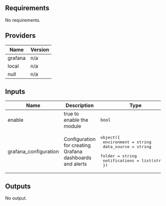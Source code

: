 ## Requirements

No requirements.

## Providers

| Name | Version |
|------|---------|
| grafana | n/a |
| local | n/a |
| null | n/a |

## Inputs

| Name | Description | Type | Default | Required |
|------|-------------|------|---------|:--------:|
| enable | true to enable the module | `bool` | `false` | no |
| grafana\_configuration | Configuration for creating Grafana dashboards and alerts | <pre>object({<br>    environment   = string<br>    data_source   = string<br>    folder        = string<br>    notifications = list(string)<br>  })</pre> | n/a | yes |

## Outputs

No output.

